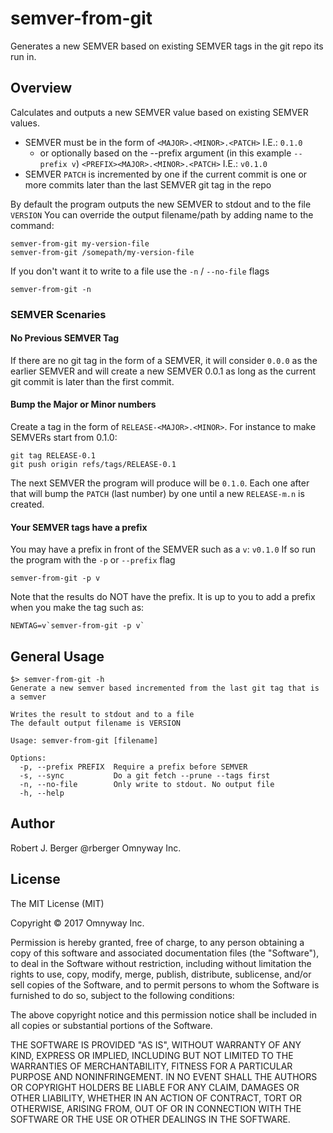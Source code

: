 # semver-from-git

Generates a new SEMVER based on existing SEMVER tags in the git repo its run in.


## Overview

Calculates and outputs a new SEMVER value based on existing SEMVER values.

* SEMVER must be in the form of `<MAJOR>.<MINOR>.<PATCH>` I.E.: `0.1.0` 
  * or optionally based on the --prefix argument (in this example `--prefix v`)
    `<PREFIX><MAJOR>.<MINOR>.<PATCH>` I.E.: `v0.1.0`
* SEMVER `PATCH` is incremented by one if the current commit is one or more
  commits later than the last SEMVER git tag in the repo

By default the program outputs the new SEMVER to stdout and to the file `VERSION`
You can override the output filename/path by adding name to the command:

```
semver-from-git my-version-file
semver-from-git /somepath/my-version-file

```

If you don't want it to write to a file use the `-n` / `--no-file` flags

```
semver-from-git -n
```

### SEMVER Scenaries

#### No Previous SEMVER Tag

If there are no git tag in the form of a SEMVER, it will consider `0.0.0` as the
earlier SEMVER and will create a new SEMVER 0.0.1 as long as the current git
commit is later than the first commit.

#### Bump the Major or Minor numbers

Create a tag in the form of `RELEASE-<MAJOR>.<MINOR>`. For instance to make SEMVERs start from 0.1.0:

```
git tag RELEASE-0.1
git push origin refs/tags/RELEASE-0.1
```

The next SEMVER the program will produce will be `0.1.0`. Each one after that
will bump the `PATCH` (last number) by one until a new `RELEASE-m.n` is created.

#### Your SEMVER tags have a prefix

You may have a prefix in front of the SEMVER such as a `v`: `v0.1.0` If so run
the program with the `-p` or `--prefix` flag

```
semver-from-git -p v
```

Note that the results do NOT have the prefix. It is up to you to add a prefix when you make the tag such as:

```
NEWTAG=v`semver-from-git -p v`
```

## General Usage

```shell
$> semver-from-git -h
Generate a new semver based incremented from the last git tag that is a semver

Writes the result to stdout and to a file
The default output filename is VERSION

Usage: semver-from-git [filename]

Options:
  -p, --prefix PREFIX  Require a prefix before SEMVER
  -s, --sync           Do a git fetch --prune --tags first
  -n, --no-file        Only write to stdout. No output file
  -h, --help
```

## Author

Robert J. Berger @rberger Omnyway Inc.

## License

The MIT License (MIT)

Copyright © 2017 Omnyway Inc.

Permission is hereby granted, free of charge, to any person obtaining a copy
of this software and associated documentation files (the "Software"), to deal
in the Software without restriction, including without limitation the rights
to use, copy, modify, merge, publish, distribute, sublicense, and/or sell
copies of the Software, and to permit persons to whom the Software is
furnished to do so, subject to the following conditions:

The above copyright notice and this permission notice shall be included in
all copies or substantial portions of the Software.

THE SOFTWARE IS PROVIDED "AS IS", WITHOUT WARRANTY OF ANY KIND, EXPRESS OR
IMPLIED, INCLUDING BUT NOT LIMITED TO THE WARRANTIES OF MERCHANTABILITY,
FITNESS FOR A PARTICULAR PURPOSE AND NONINFRINGEMENT. IN NO EVENT SHALL THE
AUTHORS OR COPYRIGHT HOLDERS BE LIABLE FOR ANY CLAIM, DAMAGES OR OTHER
LIABILITY, WHETHER IN AN ACTION OF CONTRACT, TORT OR OTHERWISE, ARISING FROM,
OUT OF OR IN CONNECTION WITH THE SOFTWARE OR THE USE OR OTHER DEALINGS IN
THE SOFTWARE.
